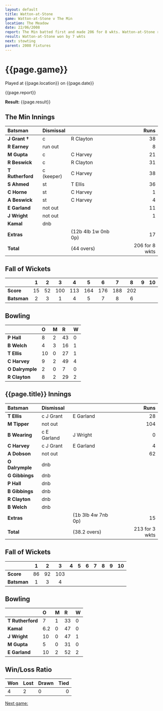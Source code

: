 ```yaml
---
layout: default
title: Watton-at-Stone
game: Watton-at-Stone v The Min
location: The Meadow
date: 22/06/2008
report: The Min batted first and made 206 for 8 wkts. Watton-at-Stone replied with 213 for 3 wkts
result: Watton-at-Stone won by 7 wkts
next: stowting
parent: 2008 Fixtures
---
```


# {{page.game}}

Played at {{page.location}} on {{page.date}}

{{page.report}}

**Result:** {{page.result}}

## The Min Innings

| Batsman | Dismissal |  | Runs |
|:---|:---|---|---:|
| **J Grant &#8224;** | c | R Clayton | 38 |
| **R Earney** | run out |  | 8 |
| **M Gupta** | c | C Harvey | 21 |
| **R Beswick** | c | R Clayton  | 31 |
| **T Rutherford** | c (keeper) | C Harvey | 38 |
| **S Ahmed** | st | T Ellis | 36 |
| **C Horne** | st | C Harvey | 1 |
| **A Beswick** | st | C Harvey | 4 |
| **E Garland** | not out |   | 11 |
| **J Wright** | not out |  | 1 |
| **Kamal** | dnb |  |  |
| **Extras** | | (12b 4lb 1w 0nb 0p) | 17 |
| **Total** | | (44 overs) | 206 for 8 wkts |

## Fall of Wickets

| | 1 | 2 | 3 | 4 | 5 | 6 | 7 | 8 | 9 | 10 |
|---|:---:|:---:|:---:|:---:|:---:|:---:|:---:|:---:|:---:|:---:|
| **Score** | 15 | 52 | 100 | 113 | 164 | 176 | 188 | 202 |  |  |
| **Batsman** | 2 | 3 | 1 | 4 | 5 | 7 | 8 | 6 |  |  |

## Bowling

| | O | M | R | W |
|---|:---|:---|:---|:---|
| **P Hall** | 8 | 2 | 43 | 0 |
| **B Welch** | 4 | 3 | 16 | 1 |
| **T Ellis** | 10 | 0 | 27 | 1 |
| **C Harvey** | 9 | 2 | 49 | 4 |
| **O Dalrymple** | 2 | 0 | 7 | 0 |
| **R Clayton** | 8 | 2 | 29 | 2 |

## {{page.title}} Innings

| Batsman | Dismissal |  | Runs |
|:---|:---|---|---:|
| **T Ellis** | c J Grant | E Garland | 28 |
| **M Tipper** | not out |  | 104 |
| **B Wearing** | c E Garland | J Wright | 0 |
| **C Harvey** | c J Grant | E Garland | 4 |
| **A Dobson** | not out |  | 62 |
| **O Dalrymple** | dnb |  |  |
| **G Gibbings** | dnb |  |  |
| **P Hall** | dnb |  |  |
| **B Gibbings** | dnb |  |  |
| **R Clayton** | dnb |  |  |
| **B Welch** | dnb |  |  |
| **Extras** | | (1b 3lb 4w 7nb 0p) | 15 |
| **Total** | | (38.2 overs) | 213 for 3 wkts |

## Fall of Wickets

| | 1 | 2 | 3 | 4 | 5 | 6 | 7 | 8 | 9 | 10 |
|---|:---:|:---:|:---:|:---:|:---:|:---:|:---:|:---:|:---:|:---:|
| **Score** | 86 | 92 | 103 |  |  |  |  |  |  |  |
| **Batsman** | 1 | 3 | 4 |  |  |  |  |  |  |  |

## Bowling

| | O | M | R | W |
|---|:---|:---|:---|:---|
| **T Rutherford** | 7 | 1 | 33 | 0 |
| **Kamal** | 6.2 | 0 | 47 | 0 |
| **J Wright** | 10 | 0 | 47 | 1 |
| **M Gupta** | 5 | 0 | 31 | 0 |
| **E Garland** | 10 | 2 | 52 | 2 |

## Win/Loss Ratio

| Won | Lost | Drawn | Tied |
|:---|:---|:---|---:|
| 4 | 2 | 0 | 0 |

[Next game:]({{page.next}})